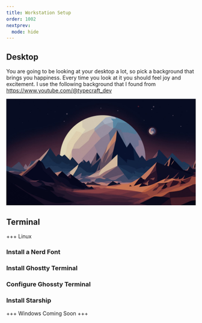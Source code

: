 ```yaml
---
title: Workstation Setup
order: 1002
nextprev:
  mode: hide
---
```


## Desktop

You are going to be looking at your desktop a lot, so pick a background that brings you happiness. Every time you look at it you should feel joy and excitement. I use the following background that I found from <https://www.youtube.com/@typecraft_dev>


![](../static/img/wallpaper.jpeg)

## Terminal

+++ Linux
### Install a Nerd Font

### Install Ghostty Terminal

### Configure Ghossty Terminal

### Install Starship

+++ Windows
Coming Soon
+++
